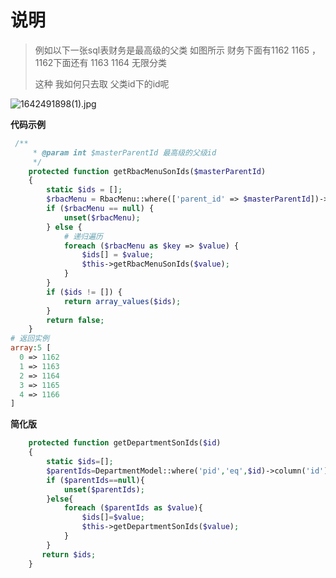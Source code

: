 #   说明

> 例如以下一张sql表财务是最高级的父类 如图所示  财务下面有1162 1165   ，1162下面还有 1163  1164 无限分类
>
> 这种 我如何只去取 父类id下的id呢

![1642491898(1).jpg](https://s2.loli.net/2022/01/18/sX9bont5BcKrxAl.png)

**代码示例**

```php
 /**
     * @param int $masterParentId 最高级的父级id
     */
    protected function getRbacMenuSonIds($masterParentId)
    {
        static $ids = [];
        $rbacMenu = RbacMenu::where(['parent_id' => $masterParentId])->pluck('id');
        if ($rbacMenu == null) {
            unset($rbacMenu);
        } else {
            # 递归遍历
            foreach ($rbacMenu as $key => $value) {
                $ids[] = $value;
                $this->getRbacMenuSonIds($value);
            }
        }
        if ($ids != []) {
            return array_values($ids);
        }
        return false;
    }
# 返回实例
array:5 [
  0 => 1162
  1 => 1163
  2 => 1164
  3 => 1165
  4 => 1166
]
```

**简化版**

```php
    protected function getDepartmentSonIds($id)
    {
        static $ids=[];
        $parentIds=DepartmentModel::where('pid','eq',$id)->column('id');
        if ($parentIds==null){
            unset($parentIds);
        }else{
            foreach ($parentIds as $value){
                $ids[]=$value;
                $this->getDepartmentSonIds($value);
            }
        }
       return $ids;
    }
```

